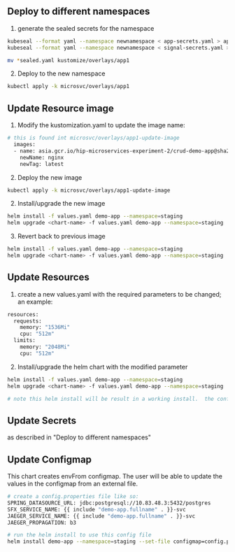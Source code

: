 ## Deploy to different namespaces
1. generate the sealed secrets for the namespace

```bash
kubeseal --format yaml --namespace newnamespace < app-secrets.yaml > app-postgress-secrets-sealed.yaml
kubeseal --format yaml --namespace newnamespace < signal-secrets.yaml > app-signal-secrets-sealed.yaml

mv *sealed.yaml kustomize/overlays/app1

```

2. Deploy to the new namespace
```bash
kubectl apply -k microsvc/overlays/app1
```

## Update Resource image
1. Modify the kustomization.yaml to update the image name:
```bash
# this is found int microsvc/overlays/app1-update-image
  images:
  - name: asia.gcr.io/hip-microservices-experiment-2/crud-demo-app@sha256:1d0d20effaf07fca9acbdf5b5d8330f2b917793ddfb72e9e81c3ae45d4bcf851 
    newName: nginx
    newTag: latest 
```

2. Deploy the new image
```bash
kubectl apply -k microsvc/overlays/app1-update-image
```

2. Install/upgrade the new image
```bash
helm install -f values.yaml demo-app --namespace=staging
helm upgrade <chart-name> -f values.yaml demo-app --namespace=staging
```

3. Revert back to previous image
```bash
helm install -f values.yaml demo-app --namespace=staging
helm upgrade <chart-name> -f values.yaml demo-app --namespace=staging
```

## Update Resources
1. create a new values.yaml with the required parameters to be changed; an example:
```bash
resources:
  requests:
    memory: "1536Mi"
    cpu: "512m"
  limits:
    memory: "2048Mi"
    cpu: "512m" 

```
2. Install/upgrade the helm chart with the modified parameter
```bash
helm install -f values.yaml demo-app --namespace=staging
helm upgrade <chart-name> -f values.yaml demo-app --namespace=staging

# note this helm install will be result in a working install.  the configmaps need to be correctly set.  see step to update configmap 
```
## Update Secrets
as described in "Deploy to different namespaces"

## Update Configmap
This chart creates envFrom configmap.  The user will be able to update the values in the configmap from an external file. 
```bash
# create a config.properties file like so:
SPRING_DATASOURCE_URL: jdbc:postgresql://10.83.48.3:5432/postgres
SFX_SERVICE_NAME: {{ include "demo-app.fullname" . }}-svc
JAEGER_SERVICE_NAME: {{ include "demo-app.fullname" . }}-svc
JAEGER_PROPAGATION: b3

# run the helm install to use this config file
helm install demo-app --namespace=staging --set-file configmap=config.properties


```



